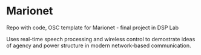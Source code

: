 # Marionet
Repo with code, OSC template for Marionet - final project in DSP Lab

Uses real-time speech processing and wireless control to demostrate ideas of agency and power structure in modern network-based communication.
